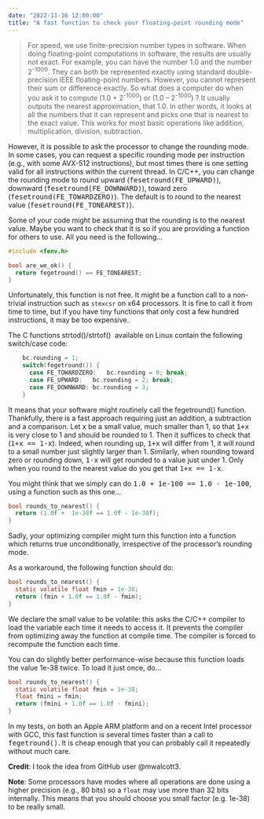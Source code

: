 ```yaml
---
date: "2022-11-16 12:00:00"
title: "A fast function to check your floating-point rounding mode"
---
```




> For speed, we use finite-precision number types in software. When doing floating-point computations in software, the results are usually not exact. For example, you can have the number 1.0 and the number 2<sup>-1000</sup>. They can both be represented exactly using standard double-precision IEEE floating-point numbers. However, you cannot represent their sum or difference exactly. So what does a computer do when you ask it to compute (1.0 + 2<sup>-1000</sup>) or (1.0 &#8211; 2<sup>-1000</sup>) ? It usually outputs the nearest approximation, that 1.0. In other words, it looks at all the numbers that it can represent and picks one that is nearest to the exact value. This works for most basic operations like addition, multiplication, division, subtraction.


However, it is possible to ask the processor to change the rounding mode. In some cases, you can request a specific rounding mode per instruction (e.g., with some AVX-512 instructions), but most times there is one setting valid for all instructions within the current thread. In C/C++, you can change the rounding mode to round upward (<tt>fesetround(FE_UPWARD)</tt>), downward (<tt>fesetround(FE_DOWNWARD)</tt>), toward zero (<tt>fesetround(FE_TOWARDZERO)</tt>). The default is to round to the nearest value (<tt>fesetround(FE_TONEAREST)</tt>).

Some of your code might be assuming that the rounding is to the nearest value. Maybe you want to check that it is so if you are providing a function for others to use. All you need is the following&hellip;
```C
#include <fenv.h>

bool are_we_ok() {
  return fegetround() == FE_TONEAREST;
}
```


Unfortunately, this function is not free. It might be a function call to a non-trivial instruction such as <code class="notranslate">stmxcsr</code> on x64 processors. It is fine to call it from time to time, but if you have tiny functions that only cost a few hundred instructions, it may be too expensive.

The C functions strtod()/strtof()  available on Linux contain the following switch/case code:
```C
	bc.rounding = 1;
	switch(fegetround()) {
	  case FE_TOWARDZERO:	bc.rounding = 0; break;
	  case FE_UPWARD:	bc.rounding = 2; break;
	  case FE_DOWNWARD:	bc.rounding = 3;
	}
```


It means that your software might routinely call the fegetround() function. Thankfully, there is a fast approach requiring just an addition, a subtraction and a comparison. Let x be a small value, much smaller than 1, so that <tt>1+x</tt> is very close to 1 and should be rounded to 1. Then it suffices to check that (<tt>1+x == 1-x</tt>). Indeed, when rounding up, <tt>1+x</tt> will differ from 1, it will round to a small number just slightly larger than 1. Similarly, when rounding toward zero or rounding down, <tt>1-x</tt> will get rounded to a value just under 1. Only when you round to the nearest value do you get that <tt>1+x == 1-x</tt>.

You might think that we simply can do <tt>1.0 + 1e-100 == 1.0 - 1e-100</tt>, using a function such as this one&hellip;
```C
bool rounds_to_nearest() {
  return (1.0f +  1e-38f == 1.0f - 1e-38f);
}
```


Sadly, your optimizing compiler might turn this function into a function which returns true unconditionally, irrespective of the processor&rsquo;s rounding mode.

As a workaround, the following function should do:
```C
bool rounds_to_nearest() {
  static volatile float fmin = 1e-38;
  return (fmin + 1.0f == 1.0f - fmin);
}
```


We declare the small value to be volatile: this asks the C/C++ compiler to load the variable each time it needs to access it. It prevents the compiler from optimizing away the function at compile time. The compiler is forced to recompute the function each time.

You can do slightly better performance-wise because this function loads the value 1e-38 twice. To load it just once, do&hellip;
```C
bool rounds_to_nearest() {
  static volatile float fmin = 1e-38;
  float fmini = fmin;
  return (fmini + 1.0f == 1.0f - fmini);
}
```


In my tests, on both an Apple ARM platform and on a recent Intel processor with GCC, this fast function is several times faster than a call to <tt>fegetround()</tt>. It is cheap enough that you can probably call it repeatedly without much care.

__Credit__: I took the idea from GitHub user @mwalcott3.

__Note__: Some processors have modes where all operations are done using a higher precision (e.g., 80 bits) so a `float` may use more than 32 bits internally. This means that you should choose you small factor (e.g. 1e-38) to be really small.

